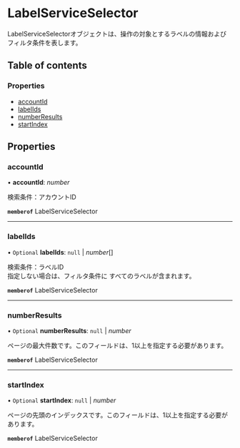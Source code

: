 # LabelServiceSelector


<div lang=\"ja\">LabelServiceSelectorオブジェクトは、操作の対象とするラベルの情報およびフィルタ条件を表します。</div> 

## Table of contents

### Properties

- [accountId](labelserviceselector.md#accountid)
- [labelIds](labelserviceselector.md#labelids)
- [numberResults](labelserviceselector.md#numberresults)
- [startIndex](labelserviceselector.md#startindex)

## Properties

### accountId

• **accountId**: *number*

<div lang=\"ja\">検索条件：アカウントID</div> 

**`memberof`** LabelServiceSelector

___

### labelIds

• `Optional` **labelIds**: ``null`` \| *number*[]

<div lang=\"ja\"> 検索条件：ラベルID<br> 指定しない場合は、フィルタ条件に すべてのラベルが含まれます。 </div> 

**`memberof`** LabelServiceSelector

___

### numberResults

• `Optional` **numberResults**: ``null`` \| *number*

<div lang=\"ja\">ページの最大件数です。このフィールドは、1以上を指定する必要があります。</div> 

**`memberof`** LabelServiceSelector

___

### startIndex

• `Optional` **startIndex**: ``null`` \| *number*

<div lang=\"ja\">ページの先頭のインデックスです。このフィールドは、1以上を指定する必要があります。</div> 

**`memberof`** LabelServiceSelector
